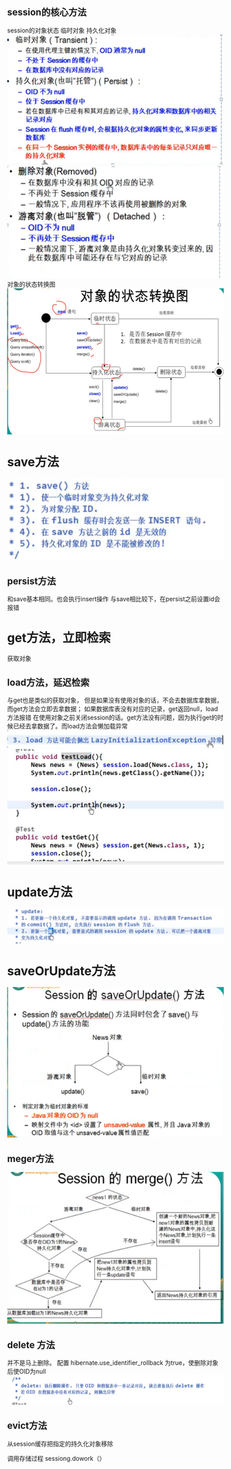 ## session的核心方法
session的对象状态
临时对象
持久化对象
![image.png](_assets/Session的核心方法/1628324698013-2b8b5ecd-256d-4259-bbd7-15b65c9ba87f.png)
![image.png](_assets/Session的核心方法/1628324708125-27ef4235-3da4-4e5d-9f06-89a63435818c.png)
对象的状态转换图
![image.png](_assets/Session的核心方法/1628325131273-da560d1d-b23a-465f-8c55-228ef2dc8ee2.png)


# save方法
![image.png](_assets/Session的核心方法/1628325482817-dd9bd712-2e2b-4fc7-8d1b-b9dd66c0b04a.png)
## persist方法
和save基本相同。也会执行insert操作
与save相比较下，在persist之前设置id会报错

# get方法，立即检索
获取对象
## load方法，延迟检索
与get也是类似的获取对象，
但是如果没有使用对象的话，不会去数据库拿数据，而get方法会立即去拿数据；
如果数据库表没有对应的记录，get返回null，load方法报错
在使用对象之前关闭session的话。get方法没有问题，因为执行get的时候已经去拿数据了。而load方法会懒加载异常
![image.png](_assets/Session的核心方法/1628325938447-5cfac0db-9d45-40c9-994d-1d850772f320.png)
![image.png](_assets/Session的核心方法/1628325920509-06a56f46-27cf-4996-950f-28a5112c03b7.png)

# update方法
![image.png](_assets/Session的核心方法/1628326731976-1079be7e-1037-4512-9a40-028b4482a8d5.png)

# saveOrUpdate方法
![image.png](_assets/Session的核心方法/1628329001144-b0635b99-38a3-467e-8ef8-242a31bae12e.png)
## meger方法
![image.png](_assets/Session的核心方法/1628329154473-d65135d1-d6a2-40ae-b90e-862d548a14d5.png)
## delete 方法
并不是马上删除。
配置 hibernate.use_identifier_rollback 为true，使删除对象后使OID为null
![image.png](_assets/Session的核心方法/1628329264949-37437f7f-24ba-4a59-87f7-d0d0e7af5df1.png)

## evict方法
从session缓存把指定的持久化对象移除

调用存储过程
sessiong.dowork（）

